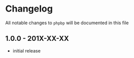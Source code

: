 # Changelog

All notable changes to `phpbp` will be documented in this file

## 1.0.0 - 201X-XX-XX

- initial release
